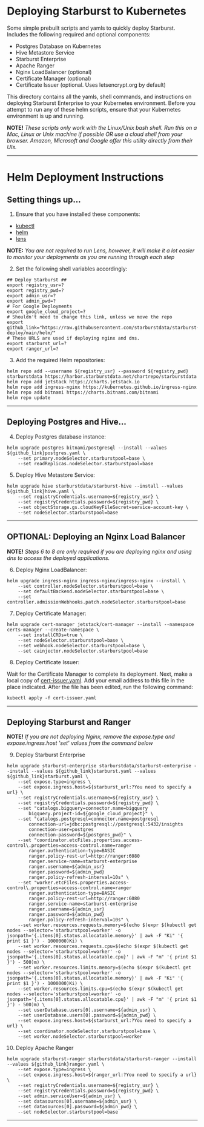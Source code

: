 # Deploying Starburst to Kubernetes
Some simple prebuilt scripts and yamls to quickly deploy Starburst. Includes the following required and optional components:
   - Postgres Database on Kubernetes
   - Hive Metastore Service
   - Starburst Enterprise
   - Apache Ranger
   - Nginx LoadBalancer (optional)
   - Certificate Manager (optional)
   - Certificate Issuer (optional. Uses letsencrypt.org by default)

This directory contains all the yamls, shell commands, and instructions on deploying Starburst Enterprise to your Kubernetes environment. Before you attempt to run any of these helm scripts, ensure that your Kubernetes environment is up and running.

**NOTE!**
*These scripts only work with the Linux/Unix bash shell. Run this on a Mac, Linux or Unix machine if possible OR use a cloud shell from your browser. Amazon, Microsoft and Google offer this utility directly from their UIs.*

---

# Helm Deployment Instructions

## Setting things up...

1. Ensure that you have installed these components:
- [kubectl](https://kubernetes.io/docs/tasks/tools/install-kubectl/)
- [helm](https://helm.sh/docs/intro/install/)
- [lens](https://k8slens.dev/)

**NOTE:**
*You are not required to run Lens, however, it will make it a lot easier to monitor your deployments as you are running through each step*

2. Set the following shell variables accordingly:
```
## Deploy Starburst ##
export registry_usr=?
export registry_pwd=?
export admin_usr=?
export admin_pwd=?
# For Google Deployments
export google_cloud_project=?
# Shouldn't need to change this link, unless we move the repo
export github_link="https://raw.githubusercontent.com/starburstdata/starburst-deploy/main/helm/"
# These URLS are used if deploying nginx and dns.
export starburst_url=?
export ranger_url=?
```

3. Add the required Helm repositories:
```
helm repo add --username ${registry_usr} --password ${registry_pwd} starburstdata https://harbor.starburstdata.net/chartrepo/starburstdata
helm repo add jetstack https://charts.jetstack.io
helm repo add ingress-nginx https://kubernetes.github.io/ingress-nginx
helm repo add bitnami https://charts.bitnami.com/bitnami
helm repo update
```
---

## Deploying Postgres and Hive...
4. Deploy Postgres database instance:
```
helm upgrade postgres bitnami/postgresql --install --values ${github_link}postgres.yaml \
	--set primary.nodeSelector.starburstpool=base \
	--set readReplicas.nodeSelector.starburstpool=base
```

5. Deploy Hive Metastore Service:
```
helm upgrade hive starburstdata/starburst-hive --install --values ${github_link}hive.yaml \
	--set registryCredentials.username=${registry_usr} \
	--set registryCredentials.password=${registry_pwd} \
	--set objectStorage.gs.cloudKeyFileSecret=service-account-key \
	--set nodeSelector.starburstpool=base
```
---

## OPTIONAL: Deploying an Nginx Load Balancer

**NOTE!**
*Steps 6 to 8 are only required if you are deploying nginx and using dns to access the deployed applications.*

6. Deploy Nginx LoadBalancer:
```
helm upgrade ingress-nginx ingress-nginx/ingress-nginx --install \
	--set controller.nodeSelector.starburstpool=base \
	--set defaultBackend.nodeSelector.starburstpool=base \
	--set controller.admissionWebhooks.patch.nodeSelector.starburstpool=base
```

7. Deploy Certificate Manager:
```
helm upgrade cert-manager jetstack/cert-manager --install --namespace certs-manager --create-namespace \
	--set installCRDs=true \
	--set nodeSelector.starburstpool=base \
	--set webhook.nodeSelector.starburstpool=base \
	--set cainjector.nodeSelector.starburstpool=base
```

8. Deploy Certificate Issuer:

Wait for the Certificate Manager to complete its deployment. Next, make a local copy of [cert-issuer.yaml](https://raw.githubusercontent.com/starburstdata/starburst-deploy/main/helm/cert-issuer.yaml). Add your email address to this file in the place indicated. After the file has been edited, run the following command:
```
kubectl apply -f cert-issuer.yaml
```

---

## Deploying Starburst and Ranger

**NOTE!**
*If you are not deploying Nginx, remove the expose.type and expose.ingress.host 'set' values from the command below*

9. Deploy Starburst Enterprise
```
helm upgrade starburst-enterprise starburstdata/starburst-enterprise --install --values ${github_link}starburst.yaml --values ${github_link}starburst.yaml \
	--set expose.type=ingress \
	--set expose.ingress.host=${starburst_url:?You need to specify a url} \
	--set registryCredentials.username=${registry_usr} \
	--set registryCredentials.password=${registry_pwd} \
	--set "catalogs.bigquery=connector.name=bigquery
		bigquery.project-id=${google_cloud_project}" \
	--set "catalogs.postgresql=connector.name=postgresql
		connection-url=jdbc:postgresql://postgresql:5432/insights
		connection-user=postgres
		connection-password=${postgres_pwd}" \
	--set "coordinator.etcFiles.properties.access-control\.properties=access-control.name=ranger
		ranger.authentication-type=BASIC
		ranger.policy-rest-url=http://ranger:6080
		ranger.service-name=starburst-enterprise
		ranger.username=${admin_usr}
		ranger.password=${admin_pwd}
		ranger.policy-refresh-interval=10s" \
	--set "worker.etcFiles.properties.access-control\.properties=access-control.name=ranger
		ranger.authentication-type=BASIC
		ranger.policy-rest-url=http://ranger:6080
		ranger.service-name=starburst-enterprise
		ranger.username=${admin_usr}
		ranger.password=${admin_pwd}
		ranger.policy-refresh-interval=10s" \
	--set worker.resources.requests.memory=$(echo $(expr $(kubectl get nodes --selector='starburstpool=worker' -o jsonpath='{.items[0].status.allocatable.memory}' | awk -F "Ki" '{ print $1 }') - 1000000)Ki) \
	--set worker.resources.requests.cpu=$(echo $(expr $(kubectl get nodes --selector='starburstpool=worker' -o jsonpath='{.items[0].status.allocatable.cpu}' | awk -F "m" '{ print $1 }') - 500)m) \
	--set worker.resources.limits.memory=$(echo $(expr $(kubectl get nodes --selector='starburstpool=worker' -o jsonpath='{.items[0].status.allocatable.memory}' | awk -F "Ki" '{ print $1 }') - 1000000)Ki) \
	--set worker.resources.limits.cpu=$(echo $(expr $(kubectl get nodes --selector='starburstpool=worker' -o jsonpath='{.items[0].status.allocatable.cpu}' | awk -F "m" '{ print $1 }') - 500)m) \
	--set userDatabase.users[0].username=${admin_usr} \
	--set userDatabase.users[0].password=${admin_pwd} \
	--set expose.ingress.host=${starburst_url:?You need to specify a url} \
	--set coordinator.nodeSelector.starburstpool=base \
	--set worker.nodeSelector.starburstpool=worker
```

10. Deploy Apache Ranger
```
helm upgrade starburst-ranger starburstdata/starburst-ranger --install --values ${github_link}ranger.yaml \
	--set expose.type=ingress \
	--set expose.ingress.host=${ranger_url:?You need to specify a url} \
	--set registryCredentials.username=${registry_usr} \
	--set registryCredentials.password=${registry_pwd} \
	--set admin.serviceUser=${admin_usr} \
	--set datasources[0].username=${admin_usr} \
	--set datasources[0].password=${admin_pwd} \
	--set nodeSelector.starburstpool=base
```
---